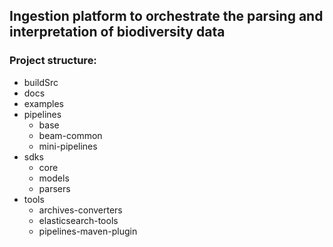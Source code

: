 <h2>Ingestion platform to orchestrate the parsing and interpretation of biodiversity data</h2>

<h3>Project structure:</h3>
<ul>
    <li>buildSrc</li>
    <li>docs</li>
    <li>examples</li>
    <li>pipelines
        <ul>
            <li>base</li>
            <li>beam-common</li>
            <li>mini-pipelines</li>
        </ul>
    </li>
    <li>sdks
        <ul>
            <li>core</li>
            <li>models</li>
            <li>parsers</li>
        </ul>
    </li>
    <li>tools
        <ul>
            <li>archives-converters</li>
            <li>elasticsearch-tools</li>
            <li>pipelines-maven-plugin</li>
        </ul>
    </li>
</ul>
